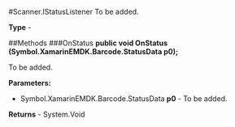 #Scanner.IStatusListener
To be added.

**Type** - 

##Methods
###OnStatus
**public void OnStatus (Symbol.XamarinEMDK.Barcode.StatusData p0);**

To be added.

**Parameters:** 

* Symbol.XamarinEMDK.Barcode.StatusData **p0** - To be added.

**Returns** - System.Void



